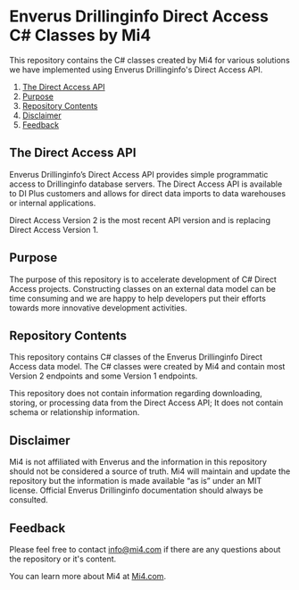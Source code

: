 # Enverus Drillinginfo Direct Access C# Classes by Mi4

This repository contains the C# classes created by Mi4 for various solutions we have implemented using Enverus Drillinginfo's Direct Access API.

1. [ The Direct Access API](#api)
2. [ Purpose ](#purpose)
3. [ Repository Contents ](#contents)
4. [ Disclaimer ](#disclaimer)
5. [ Feedback ](#feedback)

<a name="api"></a>
## The Direct Access API

Enverus Drillinginfo’s Direct Access API provides simple programmatic access to Drillinginfo database servers. The Direct Access API is available to DI Plus customers and allows for direct data imports to data warehouses or internal applications.

Direct Access Version 2 is the most recent API version and is replacing Direct Access Version 1.

<a name="purpose"></a>
## Purpose

The purpose of this repository is to accelerate development of C# Direct Access projects. Constructing classes on an external data model can be time consuming and we are happy to help developers put their efforts towards more innovative development activities.

<a name="contents"></a>
## Repository Contents

This repository contains C# classes of the Enverus Drillinginfo Direct Access data model. The C# classes were created by Mi4 and contain most Version 2 endpoints and some Version 1 endpoints.

This repository does not contain information regarding downloading, storing, or processing data from the Direct Access API; It does not contain schema or relationship information.

<a name="disclaimer"></a>
## Disclaimer

Mi4 is not affiliated with Enverus and the information in this repository should not be considered a source of truth. Mi4 will maintain and update the repository but the information is made available “as is” under an MIT license. Official Enverus Drillinginfo documentation should always be consulted.

<a name="feedback"></a>
## Feedback

Please feel free to contact <a href ="mailto:info@mi4.com">info@mi4.com</a> if there are any questions about the repository or it's content.

You can learn more about Mi4 at <a href="https://www.mi4.com">Mi4.com</a>. 
